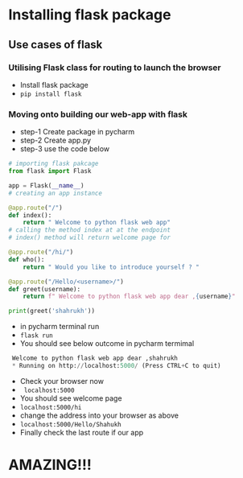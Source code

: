 # Installing flask package
## Use cases of flask
### Utilising Flask class for routing to launch the browser 

- Install flask package
- ``` pip install flask ```

### Moving onto building our web-app with flask
- step-1 Create package in pycharm
- step-2 Create app.py
- step-3 use the code below


``` python
# importing flask pakcage
from flask import Flask

app = Flask(__name__)
# creating an app instance

@app.route("/")
def index():
    return " Welcome to python flask web app"
# calling the method index at at the endpoint 
# index() method will return welcome page for 

@app.route("/hi/")
def who():
    return " Would you like to introduce yourself ? "

@app.route("/Hello/<username>/")
def greet(username):
    return f" Welcome to python flask web app dear ,{username}"

print(greet('shahrukh'))

```

- in pycharm terminal run
- ``` flask run ```
- You should see below outcome in pycharm termimal
```python
 Welcome to python flask web app dear ,shahrukh
 * Running on http://localhost:5000/ (Press CTRL+C to quit)

```
- Check your browser now
- ``` localhost:5000```
- You should see welcome page
- ```localhost:5000/hi ```
- change the address into your browser as above
- ```localhost:5000/Hello/Shahukh ```
- Finally check the last route if our app

# AMAZING!!! 
